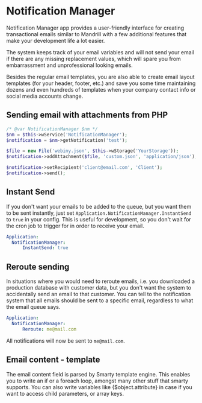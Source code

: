 # Notification Manager

Notification Manager app provides a user-friendly interface for creating transactional emails
similar to Mandrill with a few additional features that make your development life a lot easier.

The system keeps track of your email variables and will not send your email if there are any missing replacement values,
which will spare you from embarrassment and unprofessional looking emails. 

Besides the regular email templates, you are also able to create email layout templates (for your header, footer, etc.) 
and save you some time maintaining dozens and even hundreds of templates when your company contact info or social media accounts change.

## Sending email with attachments from PHP

```php
/* @var NotificationManager $nm */
$nm = $this->wService('NotificationManager');
$notification = $nm->getNotification('test');

$file = new File('webiny.json', $this->wStorage('YourStorage'));
$notification->addAttachment($file, 'custom.json', 'application/json');

$notification->setRecipient('client@email.com', 'Client');
$notification->send();
```

## Instant Send

If you don't want your emails to be added to the queue, but you want them to be sent instantly, just set `Application.NotificationManager.InstantSend`
to `true` in your config. This is useful for development, so you don't wait for the cron job to trigger for in order to receive your email.

```yaml
Application:
  NotificationManager:
      InstantSend: true
```

## Reroute sending

In situations where you would need to reroute emails, i.e. you downloaded a production database with customer data, but you don't want the system
to accidentally send an email to that customer. You can tell to the notification system that all emails should be sent to a specific email,
regardless to what the email queue says.

```yaml
Application:
  NotificationManager:
      Reroute: me@mail.com
```

All notifications will now be sent to `me@mail.com`.


## Email content - template

The email content field is parsed by Smarty template engine. This enables you to write an if or a foreach loop, amongst many other stuff that smarty supports.
You can also write variables like {$object.attribute} in case if you want to access child parameters, or array keys.